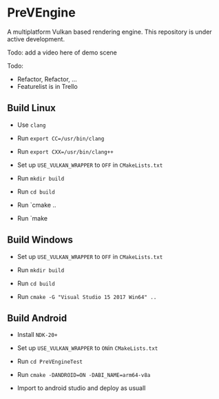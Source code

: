 # PreVEngine

A multiplatform Vulkan based rendering engine. This repository is under active development.

Todo: add a video here of demo scene

Todo: 
- Refactor, Refactor, ...
- Featurelist is in Trello

## Build Linux

 - Use `clang`

 - Run `export CC=/usr/bin/clang`

 - Run `export CXX=/usr/bin/clang++`
 
 - Set up `USE_VULKAN_WRAPPER` to `OFF` in `CMakeLists.txt`
 
  - Run `mkdir build`

 - Run `cd build`

 - Run `cmake ..

 - Run `make

## Build Windows

- Set up `USE_VULKAN_WRAPPER` to `OFF` in `CMakeLists.txt`

- Run `mkdir build`

- Run `cd build`

- Run `cmake -G "Visual Studio 15 2017 Win64" ..`

## Build Android

 - Install `NDK-20+`

 - Set up `USE_VULKAN_WRAPPER` to `ON`in `CMakeLists.txt`

 - Run `cd PreVEngineTest`

 - Run `cmake -DANDROID=ON -DABI_NAME=arm64-v8a`

 - Import to android studio and deploy as usuall



